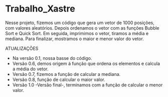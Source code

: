 # Trabalho_Xastre
  Nesse projeto, fizemos um código que gera um vetor de 1000 posições, com valores aleatórios. Depois ordenamos o vetor com as funções Bubble Sort e Quick Sort. Em seguida, imprimimos o vetor, tiramos a média e mediana. Para finalizar, mostramos o maior e menor valor do vetor. 
  
  ATUALIZAÇÕES
  
- Na versão 0.1, nossa basse do código.
- Versão 0.6, demos origem á função que ordena os elementos e calcula a média do vetor.
- Versão 0.7, fizemos a função de calcular a mediana.
- Versão 0.8, função de  calcular o maior valor.
- Versão 1.0 -Versão final-, terminamos com a função de calcular o menor valor.

